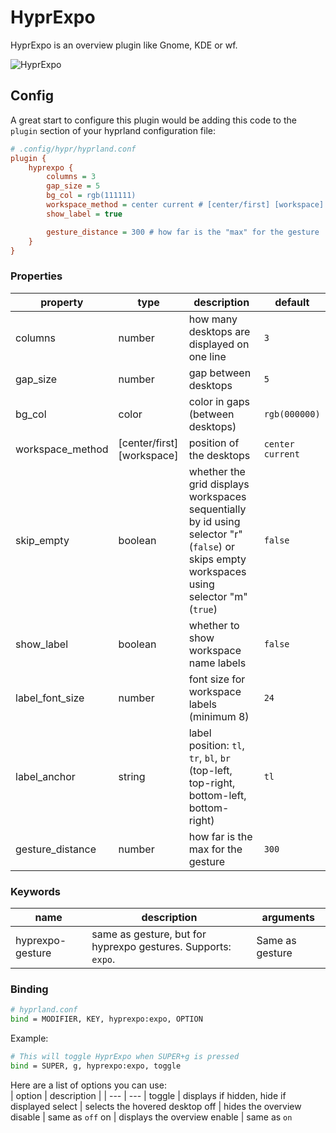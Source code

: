 # HyprExpo
HyprExpo is an overview plugin like Gnome, KDE or wf.
  
![HyprExpo](https://github.com/user-attachments/assets/e89df9d2-9800-4268-9929-239ad9bc3a54)
  
## Config
A great start to configure this plugin would be adding this code to the `plugin` section of your hyprland configuration file:  
```ini
# .config/hypr/hyprland.conf
plugin {
    hyprexpo {
        columns = 3
        gap_size = 5
        bg_col = rgb(111111)
        workspace_method = center current # [center/first] [workspace] e.g. first 1 or center m+1
        show_label = true

        gesture_distance = 300 # how far is the "max" for the gesture
    }
}
```

### Properties

| property | type | description | default |
| --- | --- | --- | --- |
columns | number | how many desktops are displayed on one line | `3`
gap_size | number | gap between desktops | `5`
bg_col | color | color in gaps (between desktops) | `rgb(000000)`
workspace_method | [center/first] [workspace] | position of the desktops | `center current`
skip_empty | boolean | whether the grid displays workspaces sequentially by id using selector "r" (`false`) or skips empty workspaces using selector "m" (`true`) | `false`
show_label | boolean | whether to show workspace name labels | `false`
label_font_size | number | font size for workspace labels (minimum 8) | `24`
label_anchor | string | label position: `tl`, `tr`, `bl`, `br` (top-left, top-right, bottom-left, bottom-right) | `tl`
gesture_distance | number | how far is the max for the gesture | `300`

### Keywords

| name | description | arguments |
| -- | -- | -- | 
| hyprexpo-gesture | same as gesture, but for hyprexpo gestures. Supports: `expo`. | Same as gesture |

### Binding
```bash
# hyprland.conf
bind = MODIFIER, KEY, hyprexpo:expo, OPTION
```

Example:  
```bash
# This will toggle HyprExpo when SUPER+g is pressed
bind = SUPER, g, hyprexpo:expo, toggle
```

Here are a list of options you can use:  
| option | description |
| --- | --- |
toggle | displays if hidden, hide if displayed
select | selects the hovered desktop
off | hides the overview
disable | same as `off`
on | displays the overview
enable | same as `on`

